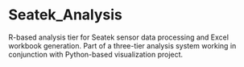 # Seatek_Analysis
R-based analysis tier for Seatek sensor data processing and Excel workbook generation. Part of a three-tier analysis system working in conjunction with Python-based visualization project.

